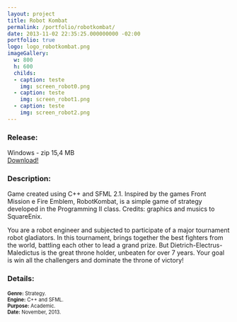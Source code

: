 ```yaml
---
layout: project
title: Robot Kombat
permalink: /portfolio/robotkombat/
date: 2013-11-02 22:35:25.000000000 -02:00
portfolio: true
logo: logo_robotkombat.png
imageGallery:
  w: 800
  h: 600
  childs:
  - caption: teste
    img: screen_robot0.png
  - caption: teste
    img: screen_robot1.png
  - caption: teste
    img: screen_robot2.png
---
```


 <span/>

<h3>Release:</h3>

<div class="box">
Windows - zip 15,4 MB
<a href="https://dl.dropboxusercontent.com/u/90839850/Games/RobotKombat.zip">
<div class="box-link">
Download!
</div>
</a>
</div>

<h3>Description:</h3>

Game created using C++ and SFML 2.1.
Inspired by the games Front Mission e Fire Emblem, RobotKombat,
is a simple game of strategy developed in the Programming II class.
Credits: graphics and musics  to SquareEnix.

You are a robot engineer and subjected to participate of a major tournament robot gladiators. In this tournament, brings together the best fighters from the world, battling each other to lead a grand prize. But Dietrich-Electrus-Maledictus is the great throne holder, unbeaten for over 7 years. Your goal is win all the challengers and dominate the throne of victory!

<h3>Details:</h3>
<p style="font-size:0.8em">
<strong>Genre:</strong> Strategy.<br>
<strong>Engine:</strong> C++ and SFML.<br>
<strong>Purpose:</strong> Academic.<br>
<strong>Date:</strong> November, 2013.<br>
</p>
